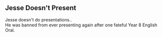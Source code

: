 ## Jesse Doesn't Present

Jesse doesn't do presentations.. <br>
He was banned from ever presenting again after one fateful Year 8 English Oral.
